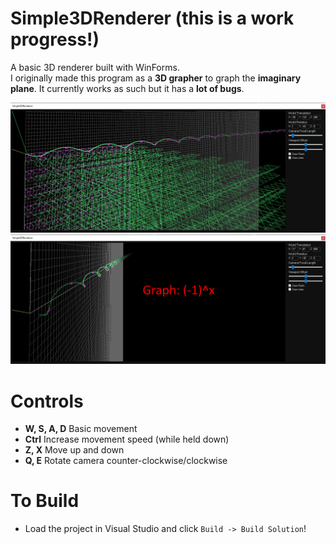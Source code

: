 # Simple3DRenderer (this is a work progress!)
A basic 3D renderer built with WinForms. \
I originally made this program as a **3D grapher** to graph the **imaginary plane**. It currently works as such but it has a **lot of bugs**.

<img src="assets/images/1.png">
<img src="assets/images/2.png">

# Controls
- **W, S, A, D** Basic movement
- **Ctrl** Increase movement speed (while held down)
- **Z, X** Move up and down
- **Q, E** Rotate camera counter-clockwise/clockwise

# To Build
- Load the project in Visual Studio and click `Build -> Build Solution`!